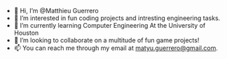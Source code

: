 - 👋 Hi, I’m @Matthieu Guerrero
- 👀 I’m interested in fun coding projects and intresting engineering tasks.
- 🌱 I’m currently learning Computer Engineering At the University of Houston
- 💞️ I’m looking to collaborate on a multitude of fun game projects!
- 📫 You can reach me through my email at matyu.guerrero@gmail.com.

<!---
mattyb5959/mattyb5959 is a ✨ special ✨ repository because its `README.md` (this file) appears on your GitHub profile.
You can click the Preview link to take a look at your changes.
--->
